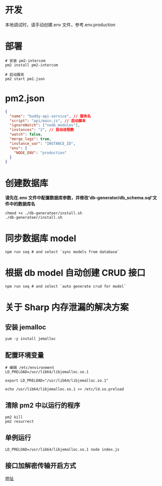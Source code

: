 <!--
 * @Author: leyi leyi@myun.info
 * @Date: 2021-11-25 17:08:33
 * @LastEditors: leyi leyi@myun.info
 * @LastEditTime: 2023-08-18 11:02:48
 * @FilePath: /buddy-api-service/README.md
 * @Description:
 *
 * Copyright (c) 2023 by ${git_name_email}, All Rights Reserved.
-->

# 开发

本地调试时，请手动创建.env 文件，参考.env.production

# 部署

```shell
# 安装 pm2-intercom
pm2 install pm2-intercom

# 启动服务
pm2 start pm2.json
```

# pm2.json

```json
{
  "name": "buddy-api-service", // 服务名
  "script": "api/main.js", // 启动脚本
  "ignoreWatch": ["node_modules"],
  "instances": "2", // 启动进程数
  "watch": false,
  "merge_logs": true,
  "instance_var": "INSTANCE_ID",
  "env": {
    "NODE_ENV": "production"
  }
}
```

# 创建数据库

**请先在.env 文件中配置数据库参数，并修改'db-generator/db_schema.sql'文件中的数据库名**

```shell
chmod +x ./db-generatoer/install.sh
./db-generatoer/install.sh
```

# 同步数据库 model

```shell
npm run seq # and select `sync models from database`
```

# 根据 db model 自动创建 CRUD 接口

```shell
npm run seq # and select `auto generate crud for model`
```

# 关于 Sharp 内存泄漏的解决方案

## 安装 jemalloc

```shell
yum -y install jemalloc
```

## 配置环境变量

```shell
# 编辑 /etc/environment
LD_PRELOAD=/usr/lib64/libjemalloc.so.1
```

```shell
export LD_PRELOAD="/usr/lib64/libjemalloc.so.1"

echo /usr/lib64/libjemalloc.so.1 >> /etc/ld.so.preload
```

## 清除 pm2 中以运行的程序

```shell
pm2 kill
pm2 resurrect
```

## 单例运行

```shell
LD_PRELOAD=/usr/lib64/libjemalloc.so.1 node index.js
```

## 接口加解密传输开启方式

[地址](https://rw3ew7jh3sr.feishu.cn/wiki/ZrgEwRg9Iia8ntkQEc9cxJnjnyb?from=from_copylink)
